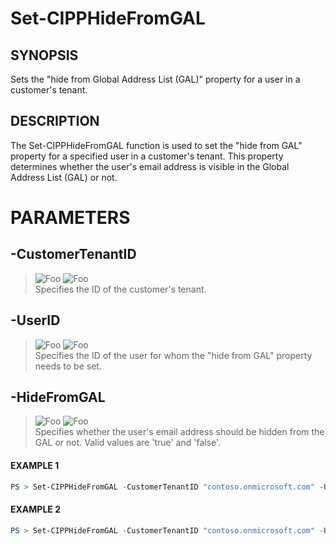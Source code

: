 # Set-CIPPHideFromGAL
## SYNOPSIS
Sets the "hide from Global Address List (GAL)" property for a user in a customer's tenant.
## DESCRIPTION
The Set-CIPPHideFromGAL function is used to set the "hide from GAL" property for a specified user in a customer's tenant. This property determines whether the user's email address is visible in the Global Address List (GAL) or not.
# PARAMETERS

## **-CustomerTenantID**
> ![Foo](https://img.shields.io/badge/Type-String-Blue?) ![Foo](https://img.shields.io/badge/Mandatory-TRUE-Red?) \
Specifies the ID of the customer's tenant.

  ## **-UserID**
> ![Foo](https://img.shields.io/badge/Type-String-Blue?) ![Foo](https://img.shields.io/badge/Mandatory-TRUE-Red?) \
Specifies the ID of the user for whom the "hide from GAL" property needs to be set.

  ## **-HideFromGAL**
> ![Foo](https://img.shields.io/badge/Type-String-Blue?) ![Foo](https://img.shields.io/badge/Mandatory-TRUE-Red?) \
Specifies whether the user's email address should be hidden from the GAL or not. Valid values are 'true' and 'false'.

 #### EXAMPLE 1
```powershell
PS > Set-CIPPHideFromGAL -CustomerTenantID "contoso.onmicrosoft.com" -UserID "user1@example.com" -hidefromgal "true"
```
 #### EXAMPLE 2
```powershell
PS > Set-CIPPHideFromGAL -CustomerTenantID "contoso.onmicrosoft.com" -UserID "user2@example.com" -hidefromgal "false"
```

